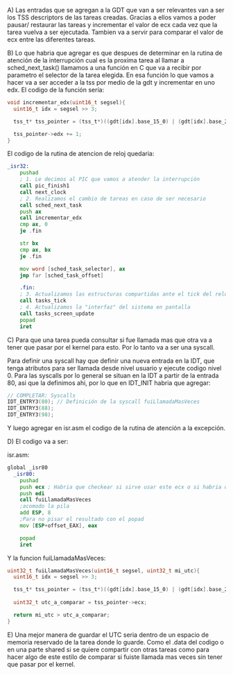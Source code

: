 A)  Las entradas que se agregan a la GDT que van a ser relevantes van a ser los TSS descriptors de las tareas creadas. Gracias a ellos vamos a poder pausar/ restaurar las tareas y incrementar el valor de ecx cada vez que la tarea vuelva a ser ejecutada. Tambien va a servir para comparar el valor de ecx entre las diferentes tareas.

B) Lo que habria que agregar es que despues de determinar en la rutina de atención de la interrupción cual es la proxima tarea al llamar a sched_next_task() llamamos a una función en C que va a recibir por parametro el selector de la tarea elegida. En esa función lo que vamos a hacer va a ser acceder a la tss por medio de la gdt y incrementar en uno edx. El codigo de la función sería: 

```c
void incrementar_edx(uint16_t segsel){
  uint16_t idx = segsel >> 3;

  tss_t* tss_pointer = (tss_t*)((gdt[idx].base_15_0) | (gdt[idx].base_23_16 << 16) | (gdt[idx].base_31_24 << 24));

  tss_pointer->edx += 1;
}
```

El codigo de la rutina de atencion de reloj quedaria:

```asm
_isr32:
    pushad
    ; 1. Le decimos al PIC que vamos a atender la interrupción
    call pic_finish1
    call next_clock
    ; 2. Realizamos el cambio de tareas en caso de ser necesario
    call sched_next_task
    push ax
    call incrementar_edx
    cmp ax, 0
    je .fin

    str bx
    cmp ax, bx
    je .fin

    mov word [sched_task_selector], ax
    jmp far [sched_task_offset]

    .fin:
    ; 3. Actualizamos las estructuras compartidas ante el tick del reloj
    call tasks_tick
    ; 4. Actualizamos la "interfaz" del sistema en pantalla
    call tasks_screen_update
    popad
    iret

```

C) Para que una tarea pueda consultar si fue llamada mas que otra va a tener que pasar por el kernel para esto. Por lo tanto va a ser una syscall. 

Para definir una syscall hay que definir una nueva entrada en la IDT, que tenga atributos para ser llamada desde nivel usuario y ejecute codigo nivel 0. Para las syscalls por lo general se situan en la IDT a partir de la entrada 80, asi que la definimos ahi, por lo que en IDT_INIT habria que agregar:

```c
// COMPLETAR: Syscalls
IDT_ENTRY3(80); // Definición de la syscall fuiLlamadaMasVeces
IDT_ENTRY3(88);
IDT_ENTRY3(98);
```


Y luego agregar en isr.asm el codigo de la rutina de atención a la excepción.

D) El codigo va a ser:

isr.asm: 

```asm
global _isr80 
  _isr80:
    pushad
    push ecx ; Habria que checkear si sirve usar este ecx o si habria que sacarlo de la tss de la tarea actual
    push edi
    call fuiLlamadaMasVeces
    ;acomodo la pila
    add ESP, 8
    ;Para no pisar el resultado con el popad
    mov [ESP+offset_EAX], eax

    popad
    iret
```

Y la funcion fuiLlamadaMasVeces: 

```c 
uint32_t fuiLlamadaMasVeces(uint16_t segsel, uint32_t mi_utc){
  uint16_t idx = segsel >> 3;

  tss_t* tss_pointer = (tss_t*)((gdt[idx].base_15_0) | (gdt[idx].base_23_16 << 16) | (gdt[idx].base_31_24 << 24));
 
  uint32_t utc_a_comparar = tss_pointer->ecx;

  return mi_utc > utc_a_comparar;
}
```

E) Una mejor manera de guardar el UTC seria dentro de un espacio de memoria reservado de la tarea donde lo guarde. Como el .data del codigo o en una parte shared si se quiere compartir con otras tareas como para hacer algo de este estilo de comparar si fuiste llamada mas veces sin tener que pasar por el kernel. 

